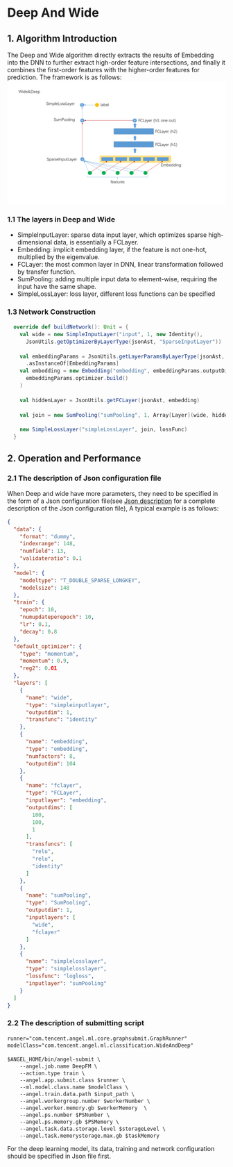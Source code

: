 # Deep And Wide

## 1. Algorithm Introduction
The Deep and Wide algorithm directly extracts the results of Embedding into the DNN to further extract high-order feature intersections, and finally it combines the first-order features with the higher-order features for prediction. The framework is as follows:
![DNN](../img/DAW.PNG)

### 1.1 The layers in Deep and Wide
- SimpleInputLayer: sparse data input layer, which optimizes sparse high-dimensional data, is essentially a FCLayer.
- Embedding: implicit embedding layer, if the feature is not one-hot, multiplied by the eigenvalue.
- FCLayer: the most common layer in DNN, linear transformation followed by transfer function.
- SumPooling: adding multiple input data to element-wise, requiring the input have the same shape.
- SimpleLossLayer: loss layer, different loss functions can be specified

### 1.3 Network Construction

```scala
  override def buildNetwork(): Unit = {
    val wide = new SimpleInputLayer("input", 1, new Identity(),
      JsonUtils.getOptimizerByLayerType(jsonAst, "SparseInputLayer"))

    val embeddingParams = JsonUtils.getLayerParamsByLayerType(jsonAst, "Embedding")
      .asInstanceOf[EmbeddingParams]
    val embedding = new Embedding("embedding", embeddingParams.outputDim, embeddingParams.numFactors,
      embeddingParams.optimizer.build()
    )

    val hiddenLayer = JsonUtils.getFCLayer(jsonAst, embedding)

    val join = new SumPooling("sumPooling", 1, Array[Layer](wide, hiddenLayer))

    new SimpleLossLayer("simpleLossLayer", join, lossFunc)
  }
```

## 2. Operation and Performance
### 2.1 The description of Json configuration file
When Deep and wide have more parameters, they need to be specified in the form of a Json configuration file(see [Json description]() for a complete description of the Json configuration file), A typical example is as follows:
```json
{
  "data": {
    "format": "dummy",
    "indexrange": 148,
    "numfield": 13,
    "validateratio": 0.1
  },
  "model": {
    "modeltype": "T_DOUBLE_SPARSE_LONGKEY",
    "modelsize": 148
  },
  "train": {
    "epoch": 10,
    "numupdateperepoch": 10,
    "lr": 0.1,
    "decay": 0.8
  },
  "default_optimizer": {
    "type": "momentum",
    "momentum": 0.9,
    "reg2": 0.01
  },
  "layers": [
    {
      "name": "wide",
      "type": "simpleinputlayer",
      "outputdim": 1,
      "transfunc": "identity"
    },
    {
      "name": "embedding",
      "type": "embedding",
      "numfactors": 8,
      "outputdim": 104
    },
    {
      "name": "fclayer",
      "type": "FCLayer",
      "inputlayer": "embedding",
      "outputdims": [
        100,
        100,
        1
      ],
      "transfuncs": [
        "relu",
        "relu",
        "identity"
      ]
    },
    {
      "name": "sumPooling",
      "type": "SumPooling",
      "outputdim": 1,
      "inputlayers": [
        "wide",
        "fclayer"
      ]
    },
    {
      "name": "simplelosslayer",
      "type": "simplelosslayer",
      "lossfunc": "logloss",
      "inputlayer": "sumPooling"
    }
  ]
}
```

### 2.2 The description of submitting script
```shell
runner="com.tencent.angel.ml.core.graphsubmit.GraphRunner"
modelClass="com.tencent.angel.ml.classification.WideAndDeep"

$ANGEL_HOME/bin/angel-submit \
    --angel.job.name DeepFM \
    --action.type train \
    --angel.app.submit.class $runner \
    --ml.model.class.name $modelClass \
    --angel.train.data.path $input_path \
    --angel.workergroup.number $workerNumber \
    --angel.worker.memory.gb $workerMemory  \
    --angel.ps.number $PSNumber \
    --angel.ps.memory.gb $PSMemory \  
    --angel.task.data.storage.level $storageLevel \
    --angel.task.memorystorage.max.gb $taskMemory
```

For the deep learning model, its data, training and network configuration should be specified in Json file first.

